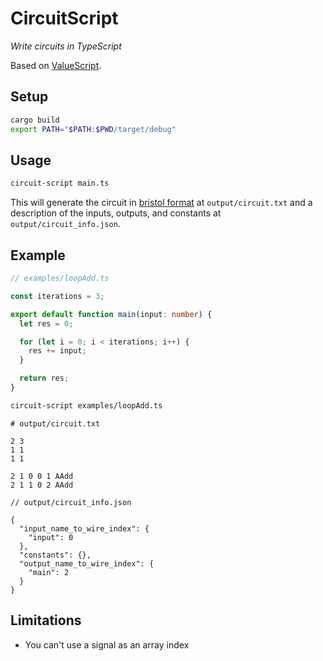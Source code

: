 # CircuitScript

*Write circuits in TypeScript*

Based on [ValueScript](https://github.com/voltrevo/ValueScript).

## Setup

```sh
cargo build
export PATH="$PATH:$PWD/target/debug"
```

## Usage

```sh
circuit-script main.ts
```

This will generate the circuit in [bristol format](https://nigelsmart.github.io/MPC-Circuits/) at `output/circuit.txt` and a description of the inputs, outputs, and constants at `output/circuit_info.json`.

## Example

```ts
// examples/loopAdd.ts

const iterations = 3;

export default function main(input: number) {
  let res = 0;

  for (let i = 0; i < iterations; i++) {
    res += input;
  }

  return res;
}
```

```sh
circuit-script examples/loopAdd.ts
```

```
# output/circuit.txt

2 3
1 1
1 1

2 1 0 0 1 AAdd
2 1 1 0 2 AAdd
```

```jsonc
// output/circuit_info.json

{
  "input_name_to_wire_index": {
    "input": 0
  },
  "constants": {},
  "output_name_to_wire_index": {
    "main": 2
  }
}
```

## Limitations

- You can't use a signal as an array index
